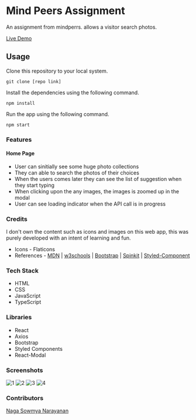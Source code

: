 # Mind Peers Assignment 

An assignment from mindperrs. allows a visitor search photos.

 [Live Demo](https://happy-bhabha-07c78d.netlify.app/)

## Usage


 Clone this repository to your local system.

```
git clone [repo link]
```


 Install the dependencies using the following command.

```
npm install
```


 Run the app using the following command.

```
npm start
```



### Features

#### Home Page

- User can sinitially see some huge photo collections
- They can able to search the photos of their choices
- When the users comes later they can see the list of suggestion when they start typing
- When clicking upon the any images, the images is zoomed up in the modal
- User can see loading indicator when the API call is in progress
### Credits

I don't own the content such as icons and images on this web app, this was purely developed with an intent of learning and fun.

- Icons - Flaticons
- References - [MDN](https://developer.mozilla.org/en-US/) | [w3schools](https://www.w3schools.com/) | [Bootstrap](https://getbootstrap.com/) | [Spinkit](https://tobiasahlin.com/spinkit/) | [Styled-Component](https://styled-components.com/)



### Tech Stack

- HTML
- CSS
- JavaScript
- TypeScript


### Libraries

- React
- Axios
- Bootstrap
- Styled Components
- React-Modal



### Screenshots

![1](https://user-images.githubusercontent.com/51481112/128302007-f1c7d957-6b1d-4cf9-aa64-a0b16e482c9d.jpg)
![2](https://user-images.githubusercontent.com/51481112/128302024-c902b035-b30a-4944-8397-f7ea560a26da.jpg)
![3](https://user-images.githubusercontent.com/51481112/128302031-b2cb12b7-9625-428f-905f-3e342d33da5b.jpg)
![4](https://user-images.githubusercontent.com/51481112/128302046-534464eb-e9f7-4659-8cb8-38b6295447a1.jpg)




### Contributors

 [Naga Sowmya Narayanan](https://naga12031998.github.io/)
